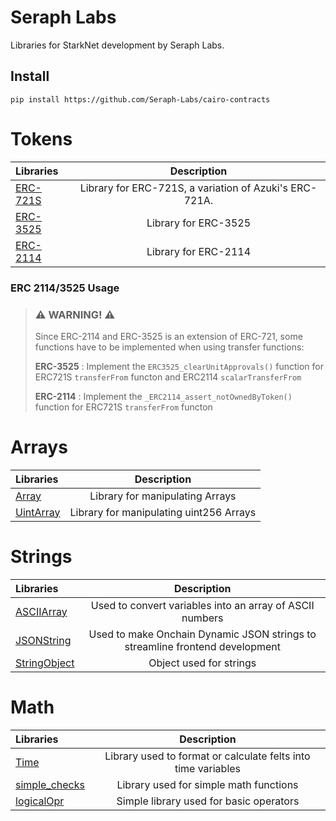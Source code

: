 # Seraph Labs

Libraries for StarkNet development by Seraph Labs.

## Install

```
pip install https://github.com/Seraph-Labs/cairo-contracts
```

# Tokens

| Libraries                                               |                        Description                        |
| :-----------------------------------------------------  | :-------------------------------------------------------: |
| [ERC-721S](src/SeraphLabs/tokens/ERC721S/library.cairo) | Library for ERC-721S, a variation of Azuki's ERC-721A.    |
| [ERC-3525](src/SeraphLabs/tokens/ERC3525/library.cairo) |                  Library for ERC-3525                     |
| [ERC-2114](src/SeraphLabs/tokens/ERC3525/library.cairo) |                  Library for ERC-2114                     |

### ERC 2114/3525 Usage

> ### ⚠️ WARNING! ⚠️
>
> Since ERC-2114 and ERC-3525 is an extension of ERC-721, some functions have to be implemented when using transfer functions:
>
> **ERC-3525** : Implement the `ERC3525_clearUnitApprovals()` function
> for ERC721S `transferFrom` functon and ERC2114 `scalarTransferFrom`
>
> **ERC-2114** : Implement the `_ERC2114_assert_notOwnedByToken()` function
> for ERC721S `transferFrom` functon

# Arrays

| Libraries                                          |               Description               |
| :------------------------------------------------- | :-------------------------------------: |
| [Array](src/SeraphLabs/arrays/Array.cairo)         |     Library for manipulating Arrays     |
| [UintArray](src/SeraphLabs/arrays/UintArray.cairo) | Library for manipulating uint256 Arrays |

# Strings

| Libraries                                                |                                  Description                                  |
| :------------------------------------------------------- | :---------------------------------------------------------------------------: |
| [ASCIIArray](src/SeraphLabs/strings/AsciiArray.cairo)    |           Used  to convert variables into an array of ASCII numbers            |
| [JSONString](src/SeraphLabs/strings/JsonString.cairo)    | Used to make Onchain Dynamic JSON strings to streamline frontend development |
| [StringObject](src/SeraphLabs/models/StringObject.cairo) |                            Object used for strings                            |

# Math

| Libraries                                                |                          Description                          |
| :------------------------------------------------------- | :-----------------------------------------------------------: |
| [Time](src/SeraphLabs/math/Time.cairo)                   | Library used to format or calculate felts into time variables |
| [simple_checks](src/SeraphLabs/math/simple_checks.cairo) |            Library used for simple math functions             |
| [logicalOpr](src/SeraphLabs/math/logicalOpr.cairo)       |            Simple library used for basic operators            |
